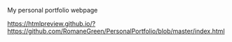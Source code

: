 My personal portfolio webpage

https://htmlpreview.github.io/?https://github.com/RomaneGreen/PersonalPortfolio/blob/master/index.html
